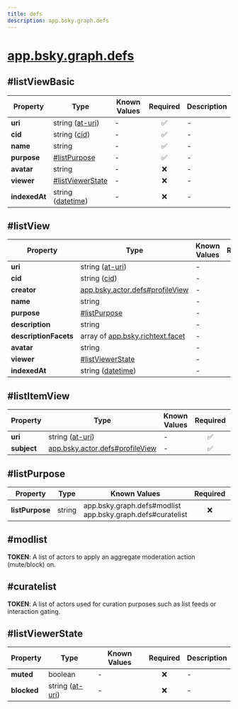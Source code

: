 ```yaml
---
title: defs
description: app.bsky.graph.defs
---
```


# [app.bsky.graph.defs](https://github.com/myConsciousness/atproto.dart/blob/main/lexicons/app/bsky/graph/defs.json)

## #listViewBasic

| Property | Type | Known Values | Required | Description |
| --- | --- | --- | :---: | --- |
| **uri** | string ([at-uri](https://atproto.com/specs/at-uri-scheme)) | - | ✅ | - |
| **cid** | string ([cid](https://atproto.com/specs/repository#cid-formats)) | - | ✅ | - |
| **name** | string | - | ✅ | - |
| **purpose** | [#listPurpose](#listpurpose) | - | ✅ | - |
| **avatar** | string | - | ❌ | - |
| **viewer** | [#listViewerState](#listviewerstate) | - | ❌ | - |
| **indexedAt** | string ([datetime](https://atproto.com/specs/lexicon#datetime)) | - | ❌ | - |

## #listView

| Property | Type | Known Values | Required | Description |
| --- | --- | --- | :---: | --- |
| **uri** | string ([at-uri](https://atproto.com/specs/at-uri-scheme)) | - | ✅ | - |
| **cid** | string ([cid](https://atproto.com/specs/repository#cid-formats)) | - | ✅ | - |
| **creator** | [app.bsky.actor.defs#profileView](../../../../lexicons/app/bsky/actor/defs.md#profileview) | - | ✅ | - |
| **name** | string | - | ✅ | - |
| **purpose** | [#listPurpose](#listpurpose) | - | ✅ | - |
| **description** | string | - | ❌ | - |
| **descriptionFacets** | array of [app.bsky.richtext.facet](../../../../lexicons/app/bsky/richtext/facet.md#main) | - | ❌ | - |
| **avatar** | string | - | ❌ | - |
| **viewer** | [#listViewerState](#listviewerstate) | - | ❌ | - |
| **indexedAt** | string ([datetime](https://atproto.com/specs/lexicon#datetime)) | - | ✅ | - |

## #listItemView

| Property | Type | Known Values | Required | Description |
| --- | --- | --- | :---: | --- |
| **uri** | string ([at-uri](https://atproto.com/specs/at-uri-scheme)) | - | ✅ | - |
| **subject** | [app.bsky.actor.defs#profileView](../../../../lexicons/app/bsky/actor/defs.md#profileview) | - | ✅ | - |

## #listPurpose

| Property | Type | Known Values | Required | Description |
| --- | --- | --- | :---: | --- |
| **listPurpose** | string | app.bsky.graph.defs#modlist<br/>app.bsky.graph.defs#curatelist | ❌ | - |

## #modlist

**TOKEN**: A list of actors to apply an aggregate moderation action (mute/block) on.

## #curatelist

**TOKEN**: A list of actors used for curation purposes such as list feeds or interaction gating.

## #listViewerState

| Property | Type | Known Values | Required | Description |
| --- | --- | --- | :---: | --- |
| **muted** | boolean | - | ❌ | - |
| **blocked** | string ([at-uri](https://atproto.com/specs/at-uri-scheme)) | - | ❌ | - |
